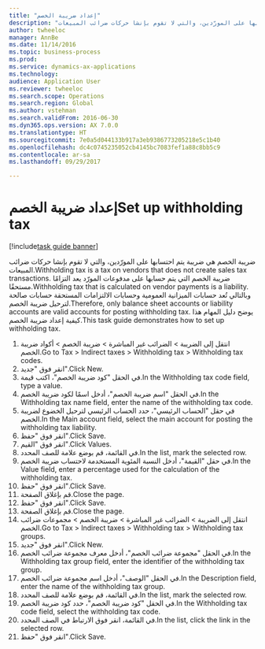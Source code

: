 ```yaml
--- 
title: "إعداد ضريبة الخصم"
description: "ضريبة الخصم هي ضريبة يتم احتسابها على المورّدين، والتي لا تقوم بإنشا حركات ضرائب المبيعات."
author: twheeloc
manager: AnnBe
ms.date: 11/14/2016
ms.topic: business-process
ms.prod: 
ms.service: dynamics-ax-applications
ms.technology: 
audience: Application User
ms.reviewer: twheeloc
ms.search.scope: Operations
ms.search.region: Global
ms.author: vstehman
ms.search.validFrom: 2016-06-30
ms.dyn365.ops.version: AX 7.0.0
ms.translationtype: HT
ms.sourcegitcommit: 7e0a5d044133b917a3eb9386773205218e5c1b40
ms.openlocfilehash: dc4c0745235052cb4145bc7083fef1a88c8bb5c9
ms.contentlocale: ar-sa
ms.lasthandoff: 09/29/2017

---
```

# <a name="set-up-withholding-tax"></a><span data-ttu-id="d2e3d-103">إعداد ضريبة الخصم</span><span class="sxs-lookup"><span data-stu-id="d2e3d-103">Set up withholding tax</span></span>

[!include[task guide banner](../../includes/task-guide-banner.md)]

<span data-ttu-id="d2e3d-104">ضريبة الخصم هي ضريبة يتم احتسابها على المورّدين، والتي لا تقوم بإنشا حركات ضرائب المبيعات.</span><span class="sxs-lookup"><span data-stu-id="d2e3d-104">Withholding tax is a tax on vendors that does not create sales tax transactions.</span></span> <span data-ttu-id="d2e3d-105">ضريبة الخصم التي يتم حسابها على مدفوعات المورّد يعد التزامًا مستحقًا.</span><span class="sxs-lookup"><span data-stu-id="d2e3d-105">Withholding tax that is calculated on vendor payments is a liability.</span></span> <span data-ttu-id="d2e3d-106">وبالتالي تُعد حسابات الميزانية العمومية وحسابات الالتزامات المستحقة حسابات صالحة لترحيل ضريبة الخصم.</span><span class="sxs-lookup"><span data-stu-id="d2e3d-106">Therefore, only balance sheet accounts or liability accounts are valid accounts for posting withholding tax.</span></span> <span data-ttu-id="d2e3d-107">يوضح دليل المهام هذا كيفية إعداد ضريبة الخصم.</span><span class="sxs-lookup"><span data-stu-id="d2e3d-107">This task guide demonstrates how to set up withholding tax.</span></span>

1. <span data-ttu-id="d2e3d-108">انتقل إلى الضريبة > الضرائب غير المباشرة > ضريبة الخصم > أكواد ضريبة الخصم.</span><span class="sxs-lookup"><span data-stu-id="d2e3d-108">Go to Tax > Indirect taxes > Withholding tax > Withholding tax codes.</span></span>
2. <span data-ttu-id="d2e3d-109">انقر فوق "جديد".</span><span class="sxs-lookup"><span data-stu-id="d2e3d-109">Click New.</span></span>
3. <span data-ttu-id="d2e3d-110">في الحقل "كود ضريبة الخصم"، اكتب قيمة.</span><span class="sxs-lookup"><span data-stu-id="d2e3d-110">In the Withholding tax code field, type a value.</span></span>
4. <span data-ttu-id="d2e3d-111">في الحقل "اسم ضريبة الخصم"، أدخل اسمًا لكود ضريبة الخصم.</span><span class="sxs-lookup"><span data-stu-id="d2e3d-111">In the Withholding tax name field, enter the name of the withholding tax code.</span></span>
5. <span data-ttu-id="d2e3d-112">في حقل "الحساب الرئيسي"، حدد الحساب الرئيسي لترحيل الخضوع لضريبة الخصم.</span><span class="sxs-lookup"><span data-stu-id="d2e3d-112">In the Main account field, select the main account for posting the withholding tax liability.</span></span>
6. <span data-ttu-id="d2e3d-113">انقر فوق "حفظ".</span><span class="sxs-lookup"><span data-stu-id="d2e3d-113">Click Save.</span></span>
7. <span data-ttu-id="d2e3d-114">انقر فوق "القيم‬".</span><span class="sxs-lookup"><span data-stu-id="d2e3d-114">Click Values.</span></span>
8. <span data-ttu-id="d2e3d-115">في القائمة، قم بوضع علامة للصف المحدد.</span><span class="sxs-lookup"><span data-stu-id="d2e3d-115">In the list, mark the selected row.</span></span>
9. <span data-ttu-id="d2e3d-116">في حقل "القيمة"، أدخل النسبة المئوية المستخدمة لاحتساب ضريبة الخصم.</span><span class="sxs-lookup"><span data-stu-id="d2e3d-116">In the Value field, enter a percentage used for the calculation of the withholding tax.</span></span>
10. <span data-ttu-id="d2e3d-117">انقر فوق "حفظ".</span><span class="sxs-lookup"><span data-stu-id="d2e3d-117">Click Save.</span></span>
11. <span data-ttu-id="d2e3d-118">قم بإغلاق الصفحة.</span><span class="sxs-lookup"><span data-stu-id="d2e3d-118">Close the page.</span></span>
12. <span data-ttu-id="d2e3d-119">انقر فوق "حفظ".</span><span class="sxs-lookup"><span data-stu-id="d2e3d-119">Click Save.</span></span>
13. <span data-ttu-id="d2e3d-120">قم بإغلاق الصفحة.</span><span class="sxs-lookup"><span data-stu-id="d2e3d-120">Close the page.</span></span>
14. <span data-ttu-id="d2e3d-121">انتقل إلى الضريبة > الضرائب غير المباشرة > ضريبة الخصم‬ > مجموعات ضرائب الخصم‬.</span><span class="sxs-lookup"><span data-stu-id="d2e3d-121">Go to Tax > Indirect taxes > Withholding tax > Withholding tax groups.</span></span>
15. <span data-ttu-id="d2e3d-122">انقر فوق "جديد".</span><span class="sxs-lookup"><span data-stu-id="d2e3d-122">Click New.</span></span>
16. <span data-ttu-id="d2e3d-123">في الحقل "مجموعة ضرائب الخصم"، أدخل معرف مجموعة ضرائب الخصم.</span><span class="sxs-lookup"><span data-stu-id="d2e3d-123">In the Withholding tax group field, enter the identifier of the withholding tax group.</span></span>
17. <span data-ttu-id="d2e3d-124">في الحقل "الوصف"، أدخل اسم مجموعة ضرائب الخصم.</span><span class="sxs-lookup"><span data-stu-id="d2e3d-124">In the Description field, enter the name of the withholding tax group.</span></span>
18. <span data-ttu-id="d2e3d-125">في القائمة، قم بوضع علامة للصف المحدد.</span><span class="sxs-lookup"><span data-stu-id="d2e3d-125">In the list, mark the selected row.</span></span>
19. <span data-ttu-id="d2e3d-126">في الحقل "كود ضريبة الخصم"، حدد كود ضريبة الخصم.</span><span class="sxs-lookup"><span data-stu-id="d2e3d-126">In the Withholding tax code field, select the withholding tax code.</span></span>
20. <span data-ttu-id="d2e3d-127">في القائمة، انقر فوق الارتباط في الصف المحدد.</span><span class="sxs-lookup"><span data-stu-id="d2e3d-127">In the list, click the link in the selected row.</span></span>
21. <span data-ttu-id="d2e3d-128">انقر فوق "حفظ".</span><span class="sxs-lookup"><span data-stu-id="d2e3d-128">Click Save.</span></span>



